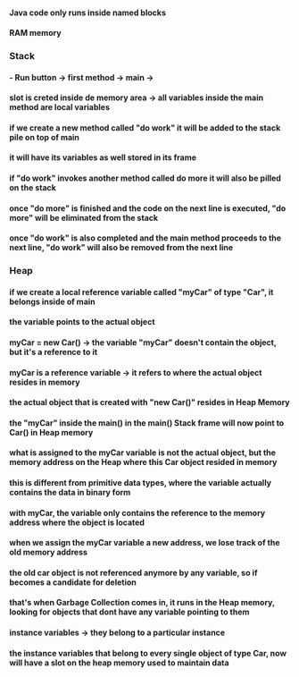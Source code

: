 #### Java code only runs inside named blocks
#### RAM memory 
### Stack
#### - Run button -> first method -> main -> 
#### slot is creted inside de memory area -> all variables inside the main method are local variables
#### if we create a new method called "do work" it will be added to the stack pile on top of main
#### it will have its variables as well stored in its frame
#### if "do work" invokes another method called do more it will also be pilled on the stack
#### once "do more" is finished and the code on the next line is executed, "do more" will be eliminated from the stack
#### once "do work" is also completed and the main method proceeds to the next line, "do work" will also be removed from the next line


### Heap
#### if we create a local reference variable called "myCar" of type "Car", it belongs inside of main
#### the variable points to the actual object  
####  myCar = new Car() -> the variable "myCar" doesn't contain the object, but it's a reference to it
####  myCar is a reference variable -> it refers to where the actual object resides in memory 
#### the actual object that is created with "new Car()" resides in Heap Memory
#### the "myCar" inside the main() in the main() Stack frame will now point to Car() in Heap memory
#### what is assigned to the myCar variable is not the actual object, but the memory address on the Heap where this Car object resided in memory
#### this is different from primitive data types, where the variable actually contains the data in binary form
#### with myCar, the variable only contains the reference to the memory address where the object is located
#### when we assign the myCar variable a new address, we lose track of the old memory address
#### the old car object is not referenced anymore by any variable, so if becomes a candidate for deletion
#### that's when Garbage Collection comes in, it runs in the Heap memory, looking for objects that dont have any variable pointing to them
#### instance variables -> they belong to a particular instance 
#### the instance variables that belong to every single object of type Car, now will have a slot on the heap memory used to maintain data
